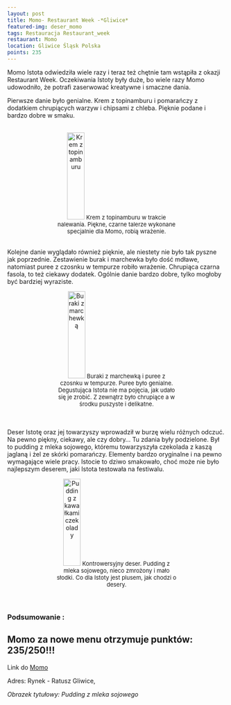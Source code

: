 ```yaml
---
layout: post
title: Momo- Restaurant Week -*Gliwice*
featured-img: deser_momo
tags: Restauracja Restaurant_week
restaurant: Momo
location: Gliwice Śląsk Polska
points: 235
---
```

Momo Istota odwiedziła wiele razy i teraz też chętnie tam wstąpiła z okazji Restaurant Week.
 Oczekiwania Istoty były duże, bo wiele razy Momo udowodniło, że potrafi zaserwować kreatywne i smaczne dania.

Pierwsze danie było genialne. Krem z topinamburu i pomarańczy z dodatkiem chrupiących warzyw i chipsami z chleba.
 Pięknie podane i bardzo dobre w smaku.
<br />&ensp;&ensp;&ensp;
<center><div style="width:55%">
  <img src="{{site.img_url}}/assets/img/posts/krem_topinambur.jpg" alt="Krem z topinamburu" height="200px" width="40px" />
  <font size="2">
      Krem z topinamburu w trakcie nalewania. Piękne, czarne talerze wykonane specjalnie dla Momo, robią wrażenie.
  </font>
</div></center>
<br />

Kolejne danie wyglądało również pięknie, ale niestety nie było tak pyszne jak poprzednie.
 Zestawienie burak i marchewka było dość mdławe, natomiast puree z czosnku w tempurze robiło wrażenie.
 Chrupiąca czarna fasola, to też ciekawy dodatek. Ogólnie danie bardzo dobre, tylko mogłoby być bardziej wyraziste.

<center><div style="width:55%">
  <img src="{{site.img_url}}/assets/img/posts/buraki.jpg" alt="Buraki z marchewką" height="200px" width="40px" />

  <font size="2">
Buraki z marchewką i puree z czosnku w tempurze. Puree było genialne. Degustująca Istota nie ma pojęcia,
jak udało się je zrobić. Z zewnątrz było chrupiące a w środku puszyste i delikatne.
  </font>
</div></center>
<br />&ensp;&ensp;&ensp;

Deser Istotę oraz jej towarzyszy wprowadził w burzę wielu różnych odczuć. Na pewno piękny, ciekawy,
 ale czy dobry… Tu zdania były podzielone. Był to pudding z mleka sojowego,
  któremu towarzyszyła czekolada z kaszą jaglaną i żel ze skórki pomarańczy.
  Elementy bardzo oryginalne i na pewno wymagające wiele pracy. Istocie to dziwo smakowało,
  choć może nie było najlepszym deserem, jaki Istota testowała na festiwalu.
 <center><div style="width:55%">
  <img src="{{site.img_url}}/assets/img/posts/momo_pudding.jpg" alt="Pudding z kawałkami czekolady"
   height="200px" width="40px" />

  <font size="2">
Kontrowersyjny deser. Pudding z mleka sojowego, nieco zmrożony i mało słodki.
Co dla Istoty jest plusem, jak chodzi o desery.
  </font>
</div></center>
<br />&ensp;&ensp;&ensp;

### Podsumowanie :

## Momo za nowe menu otrzymuje punktów: **235/250!!!**
Link do [Momo]

Adres:
Rynek - Ratusz
Gliwice,

_Obrazek tytułowy: Pudding z mleka sojowego_

[Momo]: https://www.momogliwice.pl/